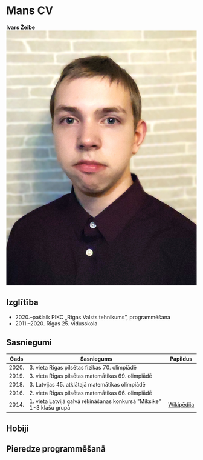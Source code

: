 # Mans CV
**Ivars Žeibe** ![Bilde](Ivars.jpg)

## Izglītība
* 2020.–pašlaik	PIKC „Rīgas Valsts tehnikums”, programmēšana
* 2011.–2020.	Rīgas 25. vidusskola

## Sasniegumi
Gads|Sasniegums|Papildus
----|----------|-----
2020.|3. vieta Rīgas pilsētas fizikas 70. olimpiādē
2019.|3. vieta Rīgas pilsētas matemātikas 69. olimpiādē
2018.|3. Latvijas 45. atklātajā matemātikas olimpiādē
2016.|2. vieta Rīgas pilsētas matemātikas 66. olimpiādē
2014.|1. vieta Latvijā galvā rēķināšanas konkursā "Miksike" 1-3 klašu grupā |[Wikipēdija](https://lv.wikipedia.org/wiki/R%C4%93%C4%B7ini_galv%C4%81)

## Hobiji


## Pieredze programmēšanā